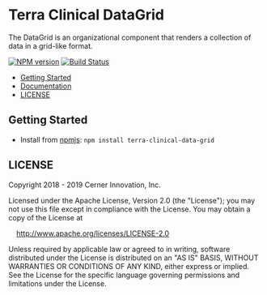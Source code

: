 # Terra Clinical DataGrid

The DataGrid is an organizational component that renders a collection of data in a grid-like format.

[![NPM version](http://img.shields.io/npm/v/terra-clinical-data-grid.svg)](https://www.npmjs.org/package/terra-clinical-data-grid)
[![Build Status](https://travis-ci.com/cerner/terra-clinical.svg?branch=master)](https://travis-ci.com/cerner/terra-clinical)

- [Getting Started](#getting-started)
- [Documentation](https://github.com/cerner/terra-clinical/tree/master/packages/terra-clinical-data-grid/docs)
- [LICENSE](#license)

## Getting Started

- Install from [npmjs](https://www.npmjs.com): `npm install terra-clinical-data-grid`

## LICENSE

Copyright 2018 - 2019 Cerner Innovation, Inc.

Licensed under the Apache License, Version 2.0 (the "License"); you may not use this file except in compliance with the License. You may obtain a copy of the License at

&nbsp;&nbsp;&nbsp;&nbsp;http://www.apache.org/licenses/LICENSE-2.0

Unless required by applicable law or agreed to in writing, software distributed under the License is distributed on an "AS IS" BASIS, WITHOUT WARRANTIES OR CONDITIONS OF ANY KIND, either express or implied. See the License for the specific language governing permissions and limitations under the License.
